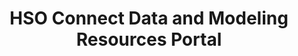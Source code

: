 ---
description: Amr Alshatnawi summer 2021 GSFC internship project; Barbara Thompson
  the POC
notes: 'Prototype '
point_of_contact: Barbara Thompson
record_last_updated: Fri, 11 Feb 2022 13:53:13 GMT
shortname: hso_connect
title: HSO Connect Data and Modeling Resources Portal
type: portal
uuid: 36e92a8d-1ebf-4fe1-a1a7-4ec9f40d4ff8
website_link: hsoconnect.hpde.gsfc.nasa.gov
---